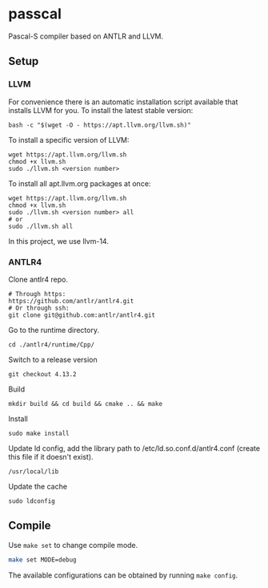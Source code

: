 # passcal
Pascal-S compiler based on ANTLR and LLVM.

## Setup

### LLVM

For convenience there is an automatic installation script available that installs LLVM for you.
To install the latest stable version:

```
bash -c "$(wget -O - https://apt.llvm.org/llvm.sh)"
```

To install a specific version of LLVM:

```
wget https://apt.llvm.org/llvm.sh
chmod +x llvm.sh
sudo ./llvm.sh <version number>
```

To install all apt.llvm.org packages at once:

```
wget https://apt.llvm.org/llvm.sh
chmod +x llvm.sh
sudo ./llvm.sh <version number> all
# or
sudo ./llvm.sh all
```

In this project, we use llvm-14.

### ANTLR4

Clone antlr4 repo.

```
# Through https:
https://github.com/antlr/antlr4.git
# Or through ssh:
git clone git@github.com:antlr/antlr4.git
```

Go to the runtime directory.

```
cd ./antlr4/runtime/Cpp/
```

Switch to a release version

```
git checkout 4.13.2
```

Build

```
mkdir build && cd build && cmake .. && make
```

Install

```
sudo make install
```

Update ld config, add the library path to /etc/ld.so.conf.d/antlr4.conf (create this file if it doesn't exist).

```
/usr/local/lib
```

Update the cache

```
sudo ldconfig
```

## Compile

Use `make set` to change compile mode.

```sh
make set MODE=debug
```

The available configurations can be obtained by running `make config`.
